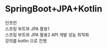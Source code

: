 # SpringBoot+JPA+Kotlin
인프런 <br/>
스프링 부트와 JPA 활용1 <br/>
스프링 부트와 JPA 활용2 API 개발 성능 최적화 <br/>
강의를 kotlin 으로 진행  <br/>
